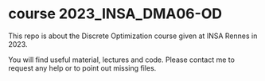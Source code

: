 # course 2023_INSA_DMA06-OD

This repo is about the Discrete Optimization course given at INSA Rennes in 2023.

You will find useful material, lectures and code. Please contact me to request any help or to point out missing files.